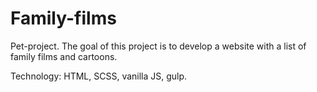 # Family-films

Pet-project.
The goal of this project is to develop a website with a list of family films and cartoons.

Technology: HTML, SCSS, vanilla JS, gulp.
